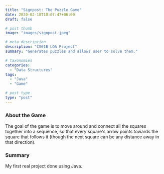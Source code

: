 ```yaml
---
title: "Signpost: The Puzzle Game"
date: 2020-02-18T10:07:47+06:00
draft: false

# post thumb
image: "images/signpost.jpeg"

# meta description
description: "CS61B LOA Project"
summary: "Generates puzzles and allows user to solve them."

# taxonomies
categories: 
  - "Data Structures"
tags:
  - "Java"
  - "Game"

# post type
type: "post"
---
```


### About the Game
The goal of the game is to move around and connect all the squares together into a sequence, so that every square's arrow points towards the square that follows it (though the next square can be any distance away in that direction).

### Summary
My first real project done using Java.